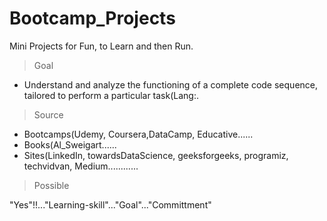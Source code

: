 # Bootcamp_Projects
Mini Projects for Fun, to Learn and then Run.

> Goal
* Understand and analyze the functioning of a complete code sequence, tailored to perform a particular task(Lang:.

> Source
* Bootcamps(Udemy, Coursera,DataCamp, Educative......
* Books(Al_Sweigart......
* Sites(LinkedIn, towardsDataScience, geeksforgeeks, programiz, techvidvan, Medium............

>Possible

"Yes"!!..."Learning-skill"..."Goal"..."Committment"
